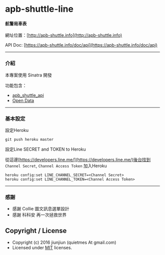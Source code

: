 # apb-shuttle-line

#### 航警局車表
網址位置：[http://apb-shuttle.info](http://apb-shuttle.info)

API Doc: [https://apb-shuttle.info/doc/api](https://apb-shuttle.info/doc/api)

---
### 介紹

本專案使用 Sinatra 開發

功能包含：

* [apb_shuttle_api](https://github.com/jiunjiun/apb_shuttle_api)
* [Open Data](https://apb-shuttle.info/doc/api)


---
### 基本設定

設定Heroku

```
git push heroku master
```

設定Line SECRET and TOKEN to Heroku

從這邊[https://developers.line.me/](https://developers.line.me/)後台找到 `Channel Secret`, `Channel Access Token` 加入Heroku

```
heroku config:set LINE_CHANNEL_SECRET=<Channel Secret>
heroku config:set LINE_CHANNEL_TOKEN=<Channel Access Token>
```

---
### 感謝

* 感謝 Collie 圖文訊息選單設計
* 感謝 科科安 再一次拯救世界


## Copyright / License
* Copyright (c) 2016 jiunjiun (quietmes At gmail.com)
* Licensed under [MIT](https://github.com/jiunjiun/apb-shuttle-line/blob/master/LICENSE) licenses.

